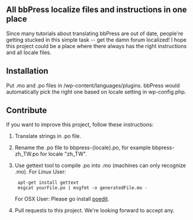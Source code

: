 ## All bbPress localize files and instructions in one place

Since many tutorials about translating bbPress are out of date, people're getting stucked in this simple task -- get the damn forum localized! I hope this project could be a place where there always has the right instructions and all locale files.


## Installation
Put .mo and .po files in /wp-content/languages/plugins. bbPress would automatically pick the right one based on locale setting in wp-config.php.

## Contribute
If you want to improve this project, follow these instructions:

1. Translate strings in .po file. 
2. Rename the .po file to bbpress-{locale}.po, for example bbpress-zh_TW.po for locale "zh_TW".
3. Use gettext tool to compile .po into .mo (machines can only recognize .mo). For Linux User: 

        apt-get install gettext
        msgcat yourFile.po | msgfmt -o generatedFile.mo - 

    For OSX User: Please go install [poedit](http://poedit.net/).

4. Pull requests to this project. We're looking forward to accept any.
